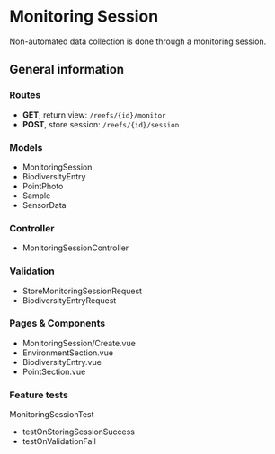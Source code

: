 # Monitoring Session
Non-automated data collection is done through a monitoring session.

## General information
### Routes
- **GET**, return view: `/reefs/{id}/monitor`
- **POST**, store session: `/reefs/{id}/session`

### Models
- MonitoringSession
- BiodiversityEntry
- PointPhoto
- Sample
- SensorData

### Controller
- MonitoringSessionController

### Validation
- StoreMonitoringSessionRequest
- BiodiversityEntryRequest

### Pages & Components
- MonitoringSession/Create.vue
- EnvironmentSection.vue
- BiodiversityEntry.vue
- PointSection.vue

### Feature tests
MonitoringSessionTest

- testOnStoringSessionSuccess
- testOnValidationFail
